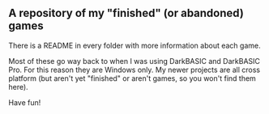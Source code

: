 A repository of my "finished" (or abandoned) games
--------------------------------------------------

There  is  a  README  in  every  folder with more information about each game.

Most of these go way back to when I was using DarkBASIC and DarkBASIC Pro. For
this reason they are Windows only. My  newer  projects  are all cross platform
(but aren't yet "finished" or aren't games, so you won't find them here).

Have fun!
